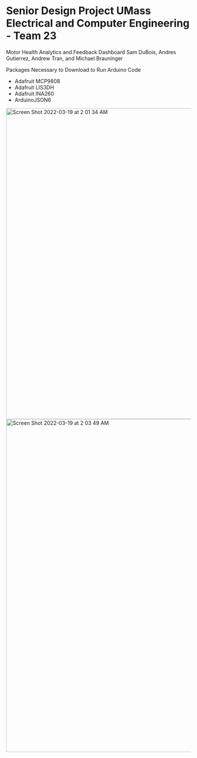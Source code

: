 # Senior Design Project UMass Electrical and Computer Engineering - Team 23
Motor Health Analytics and Feedback Dashboard
Sam DuBois, Andres Gutierrez, Andrew Tran, and Michael Brauninger

Packages Necessary to Download to Run Arduino Code
- Adafruit MCP9808
- Adafruit LIS3DH
- Adafruit INA260
- ArduinoJSON6

<img width="846" alt="Screen Shot 2022-03-19 at 2 01 34 AM" src="https://user-images.githubusercontent.com/30542196/159109452-21a6deee-c8f9-41bf-a49c-a1c2a957426e.png">
<img width="906" alt="Screen Shot 2022-03-19 at 2 03 49 AM" src="https://user-images.githubusercontent.com/30542196/159109484-60ad9cbd-eed3-440c-a120-e50ce2245821.png">

